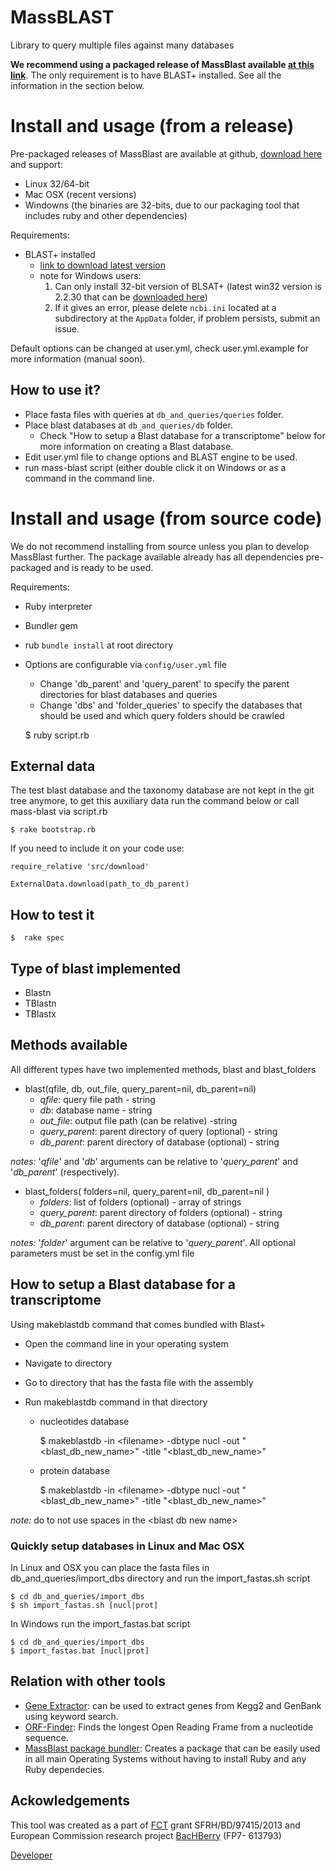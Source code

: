 MassBLAST
==========

Library to query multiple files against many databases

**We recommend using a packaged release of MassBlast available [at this link](https://github.com/averissimo/mass-blast/releases)**. The only requirement is to have BLAST+ installed. See all the information in the section below.

# Install and usage (from a release)

Pre-packaged releases of MassBlast are available at github, [download here](https://github.com/averissimo/mass-blast/releases) and support:
  - Linux 32/64-bit
  - Mac OSX (recent versions)
  - Windowns (the binaries are 32-bits, due to our packaging tool that includes ruby and other dependencies)

Requirements:
- BLAST+ installed
  -  [link to download latest version](https://blast.ncbi.nlm.nih.gov/Blast.cgi?PAGE_TYPE=BlastDocs&DOC_TYPE=Download)
    - note for Windows users:
      1. Can only install 32-bit version of BLSAT+ (latest win32 version is 2.2.30 that can be [downloaded here](ftp://ftp.ncbi.nlm.nih.gov/blast/executables/blast+/2.2.30/))
      2. If it gives an error, please delete `ncbi.ini` located at a subdirectory at the `AppData` folder, if problem persists, submit an issue.

Default options can be changed at user.yml, check user.yml.example for more information (manual soon).

## How to use it?

- Place fasta files with queries at `db_and_queries/queries` folder.
- Place blast databases at `db_and_queries/db` folder.
  - Check "How to setup a Blast database for a transcriptome" below for more information on creating a Blast database.
- Edit user.yml file to change options and BLAST engine to be used.
- run mass-blast script (either double click it on Windows or as a command in the command line.

# Install and usage (from source code)

We do not recommend installing from source unless you plan to develop MassBlast further. The package available already has all dependencies pre-packaged and is ready to be used.

Requirements:
- Ruby interpreter
- Bundler gem
- rub `bundle install` at root directory
- Options are configurable via `config/user.yml` file
  - Change 'db_parent' and 'query_parent' to specify the parent directories for blast databases and queries
  - Change 'dbs' and 'folder_queries' to specify the databases that should be used and which query folders should be crawled

  $ ruby script.rb

## External data

The test blast database and the taxonomy database are not kept in the git tree anymore, to get this auxiliary data run the command below or call mass-blast via script.rb

    $ rake bootstrap.rb

If you need to include it on your code use:

    require_relative 'src/download'

    ExternalData.download(path_to_db_parent)

## How to test it

    $  rake spec

## Type of blast implemented

- Blastn
- TBlastn
- TBlastx

## Methods available

All different types have two implemented methods, blast and blast_folders

- blast(qfile, db, out_file, query_parent=nil, db_parent=nil)
  - *qfile*: query file path - string
  - *db*: database name - string
  - *out_file*: output file path (can be relative) -string
  - *query_parent*: parent directory of query (optional) - string
  - *db_parent*: parent directory of database (optional) - string

*notes:* '*qfile*' and '*db*' arguments can be relative to '*query_parent*' and '*db_parent*' (respectively).

- blast_folders( folders=nil, query_parent=nil, db_parent=nil )
  - *folders*: list of folders (optional) - array of strings
  - *query_parent*: parent directory of folders (optional) - string
  - *db_parent*: parent directory of database (optional) - string

*notes:* '*folder*' argument can be relative to '*query_parent*'. All optional parameters must be set in the config.yml file

## How to setup a Blast database for a transcriptome

Using makeblastdb command that comes bundled with Blast+

- Open the command line in your operating system
- Navigate to directory
- Go to directory that has the fasta file with the assembly
- Run makeblastdb command in that directory

  - nucleotides database

    $ makeblastdb -in &lt;filename&gt; -dbtype nucl -out "&lt;blast_db_new_name&gt;" -title "&lt;blast_db_new_name&gt;"

  - protein database

    $ makeblastdb -in &lt;filename&gt; -dbtype nucl -out "&lt;blast_db_new_name&gt;" -title "&lt;blast_db_new_name&gt;"

*note:* do to not use spaces in the &lt;blast db new name&gt;

### Quickly setup databases in Linux and Mac OSX

In Linux and OSX you can place the fasta files in db_and_queries/import_dbs directory and run the import_fastas.sh script

    $ cd db_and_queries/import_dbs
    $ sh import_fastas.sh [nucl|prot]

In Windows run the import_fastas.bat script

    $ cd db_and_queries/import_dbs
    $ import_fastas.bat [nucl|prot]

## Relation with other tools

- [Gene Extractor](https://github.com/averissimo/gene-extractor/): can be used to extract genes from Kegg2 and GenBank using keyword search.
- [ORF-Finder](http://github.com/averissimo/orf_finder): Finds the longest Open Reading Frame from a nucleotide sequence.
- [MassBlast package bundler](https://github.com/averissimo/app-mass-blast): Creates a package that can be easily used in all main Operating Systems without having to install Ruby and any Ruby dependecies.

## Ackowledgements

This tool was created as a part of [FCT](www.fct.p) grant SFRH/BD/97415/2013 and European Commission research project [BacHBerry](www.bachberry.eu) (FP7- 613793)

[Developer](http://web.tecnico.ulisboa.pt/andre.verissimo/)
